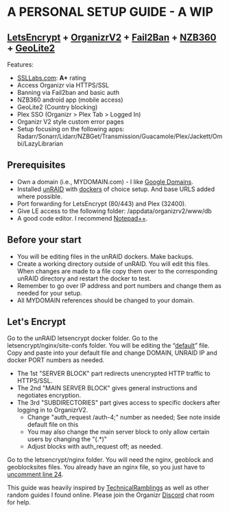 # A PERSONAL SETUP GUIDE - A WIP

## [LetsEncrypt](https://github.com/linuxserver/docker-letsencrypt) + [OrganizrV2](https://github.com/causefx/Organizr) + [Fail2Ban](https://github.com/fail2ban/fail2ban) + [NZB360](https://nzb360.com/) + [GeoLite2](https://dev.maxmind.com/geoip/geoip2/geolite2/)
Features:
 - [SSLLabs.com](https://www.ssllabs.com/): **A+** rating
 - Access Organizr via HTTPS/SSL
 - Banning via Fail2ban and basic auth
 - NZB360 android app (mobile access)
 - GeoLite2 (Country blocking)
 - Plex SSO (Organizr > Plex Tab > Logged In)
 - Organizr V2 style custom error pages
 - Setup focusing on the following apps: Radarr/Sonarr/Lidarr/NZBGet/Transmission/Guacamole/Plex/Jackett/Ombi/LazyLibrarian

## Prerequisites
 - Own a domain (i.e., MYDOMAIN.com) - I like [Google Domains](https://domains.google/).
 - Installed [unRAID](https://unraid.net/) with [dockers](https://forums.unraid.net/topic/38582-plug-in-community-applications/) of choice setup. And base URLS added where possible.
 - Port forwarding for LetsEncrypt (80/443) and Plex (32400).
 - Give LE access to the following folder: /appdata/organizrv2/www/db
 - A good code editor. I recommend [Notepad++](https://notepad-plus-plus.org/).

## Before your start
 - You will be editing files in the unRAID dockers. Make backups.
 - Create a working directory outside of unRAID. You will edit this files. When changes are made to a file copy them over to the corresponding unRAID directory and restart the docker to test.
 - Remember to go over IP address and port numbers and change them as needed for your setup.
 - All MYDOMAIN references should be changed to your domain.

## Let's Encrypt
Go to the unRAID letsencrypt docker folder. Go to the letsencrypt/nginx/site-confs folder. You will be editing the “[default](https://github.com/aircave/OrganizrV2-aircave-SAMPLE/tree/master/unraid-dockers/letsencrypt/nginx/site-confs)” file. Copy and paste into your default file and change DOMAIN, UNRAID IP and docker PORT numbers as needed.

 - The 1st "SERVER BLOCK" part redirects unencrypted HTTP traffic to HTTPS/SSL.
 - The 2nd "MAIN SERVER BLOCK" gives general instructions and negotiates encryption.
 - The 3rd "SUBDIRECTORIES" part gives access to specific dockers after logging in to OrganizrV2.
	 - Change "auth_request /auth-4;" number as needed; See note inside default file on this
	 - You may also change the main server block to only allow certain users by changing the "(.*)"
	 - Adjust blocks with auth_request off; as needed.
  
Go to the letsencrypt/nginx folder. You will need the nginx, geoblock and geoblocksites files.
You already have an nginx file, so you just have to [uncomment line 24](https://github.com/aircave/OrganizrV2-aircave-SAMPLE/blob/master/unraid-dockers/letsencrypt/nginx/nginx.conf). 

This guide was heavily inspired by [TechnicalRamblings](https://technicalramblings.com) as well as other random guides I found online. Please join the Organizr [Discord](https://organizr.app/discord) chat room for help.
